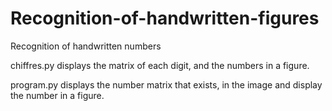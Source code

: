# Recognition-of-handwritten-figures

Recognition of handwritten numbers

chiffres.py
displays the matrix of each digit, and the numbers in a figure.

program.py
displays the number matrix that exists, in the image and display the number in a figure.
